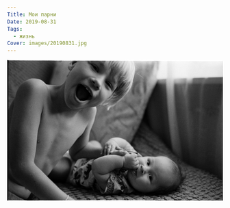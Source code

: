 ```yaml
---
Title: Мои парни
Date: 2019-08-31
Tags:
  - жизнь
Cover: images/20190831.jpg
---
```


![Мои парни](images/20190831.jpg)